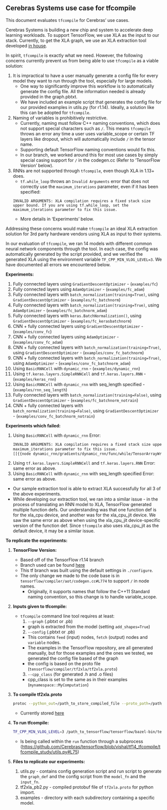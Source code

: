 ## Cerebras Systems use case for tfcompile
This document evaluates `tfcompile` for Cerebras’ use cases.

 Cerebras Systems is building a new chip and system to accelerate deep learning workloads. To support TensorFlow, we use XLA as the input to our stack. Currently, to get the XLA graph, we use an XLA extraction tool developed [in house](https://github.com/Cerebras/tensorflow/tree/vishal/tf14_hlopass/tensorflow/tools/xla_extract).

 In spirit, `tfcompile` is exactly what we need. However, the following concerns currently prevent us from being able to use `tfcompile` as a viable solution:
  1. It is impractical to have a user manually generate a config file for every model they want to run through the tool, especially for large models.
     * One way to significantly improve this workflow is to automatically generate the config file. All the information needed is already provided in the graph.pbtxt.<br/>
     * We have included an example script that generates the config file for our provided examples in utils.py (for r1.14). Ideally, a solution like this can be adopted for `tfcompile`.
  1. Naming of variables is prohibitively restrictive.<br/>
     * Currently, naming must follow C++ naming conventions, which does not support special characters such as `/`. This means `tfcompile` throws an error any time a user uses variable_scope or certain TF layers like dropout, which will automatically include `/` in the tensor name.<br/>
     * Supporting default TensorFlow naming conventions would fix this.<br/>
     * In our branch, we worked around this for most use cases by simply special casing support for `/` in the codegen.cc (Refer to ‘TensorFlow Version’ below).<br/>
  1. RNNs are not supported through `tfcompile`, even though XLA in 1.13+ does.<br/>
     *  `tf.while_loop` throws an `Invalid Arguments` error that does not correctly use the `maximum_iterations` parameter, even if it has been specified: <br/>
     ```
     INVALID ARGUMENTS: XLA compilation requires a fixed stack size upper bound. If you are using tf.while_loop, set the
     maximum_iterations parameter to fix this issue.
     ```
     * More details in ‘Experiments’ below.<br/>

Addressing these concerns would make `tfcompile` an ideal XLA extraction solution for 3rd party hardware vendors using XLA as input to their systems.

In our evaluation of `tfcompile`, we ran 14 models with different common neural network components through the tool. In each case, the config was automatically generated by the script provided, and we verified the generated XLA using the environment variable `TF_CPP_MIN_VLOG_LEVEL=3`. We have documented all errors we encountered below.

**Experiments:**
1. Fully connected layers  using `GradientDescentOptimizer` - (`examples/fc`)
2. Fully connected layers using `AdamOptimizer` - (`examples/fc_adam`)
3. Fully connected layers with `batch_normalization(training=True)`, using `GradientDescentOptimizer` - (`examples/fc_batchnorm`)
4. Fully connected layers with `batch_normalization(training=True)`, using `AdamOptimizer` - (`examples/fc_batchnorm_adam`)
5. Fully connected layers with `keras.BatchNormalization()`, using `GradientDescentOptimizer` - (`examples/fc_kerasbatchnorm`)
6. CNN + fully connected layers using `GradientDescentOptimizer` - (`examples/conv_fc`)
7. CNN + fully connected layers using `AdamOptimizer` - (`examples/conv_fc_adam`)
8. CNN + fully connected layers with `batch_normalization(training=True)`, using `GradientDescentOptimizer` - (`examples/conv_fc_batchnorm`)
9. CNN + fully connected layers with `batch_normalization(training=True)`, using `AdamOptimizer` - (`examples/conv_fc_batchnorm_adam`)
10. Using `BasicRNNCell` with `dynamic_rnn` - (`examples/dynamic_rnn`)
11. Using `tf.keras.layers.SimpleRNNCell` and `tf.keras.layers.RNN` - (`examples/keras_rnn`)
12. Using `BasicRNNCell` with `dynamic_rnn` with seq_length specified - (`examples/rnn_seq_length`)
13. Fully connected layers with `batch_normalization(training=False)`, using `GradientDescentOptimizer` - (`examples/fc_batchnorm_notrain`)
14. CNN + fully connected layers with `batch_normalization(training=False)`, using `GradientDescentOptimizer` - (`examples/conv_fc_batchnorm_notrain`)

**Experiments which failed:**
 1. Using `BasicRNNCell` with `dynamic_rnn` Error:
    ```Bash
    INVALID ARGUMENTS: XLA compilation requires a fixed stack size upper bound. If you are using tf.while_loop, set the
    maximum_iterations parameter to fix this issue.
    [[{{node dynamic_rnn/gradients/dynamic_rnn/func/while/TensorArrayWrite/TensorArrayWriteV3_grad/TensorArrayReadV3/f_acc}}]]
    ```
 2. Using `tf.keras.layers.SimpleRNNCell` and `tf.keras.layers.RNN` Error: same error as above.
 3. Using `BasicRNNCell` with `dynamic_rnn` with seq_length specified Error: same error as above.
   * Our sample extraction tool is able to extract XLA successfully for all 3 of the above experiments.
   * While developing our extraction tool, we ran into a similar issue - in the process of translating an RNN model to XLA, TensorFlow generated multiple function defs. Our understanding was that one function def is for the xla_cpu device, and another was for the xla_cpu_jit device. We saw the same error as above when using the xla_cpu_jit device-specific version of the function def. Since `tfcompile` also uses xla_cpu_jit as the default device, it may be a similar issue. 

**To replicate the experiments:**
  1. **TensorFlow Version:**  
     * Based off of the TensorFlow r1.14 branch
     * Branch used can be found [here](https://github.com/Cerebras/tensorflow/tree/vishal/tf14_tfcompile/)
     * This tf branch was built using the default settings in `./configure`.
     * The only change we made to the code base is in `tensorflow/compiler/aot/codegen.cc#L774` to support `/` in node names.
       * Originally, it supports names that follow the C++11 Standard naming convention, so this change is to handle variable_scope.

  2. **Inputs given to tfcompile:**  
     * `tfcompile` command line tool requires at least:
       1. `--graph` (.pbtxt or .pb)
         * graph is extracted from the model (setting `add_shapes=True`)
       2. `--config` (.pbtxt or .pb)
         * This contains `feed` (input) nodes, `fetch` (output) nodes and `variable` nodes.
         * The examples in the TensorFlow repository, are all generated manually, but for those examples and the ones we tested, we generated the config file based of the graph
         * the config is based on the proto file (`tensorflow/compiler/tf2xla/tf2xla.proto`)
       3. `--cpp_class` (for generated .h  and .o files)
         * cpp_class is set to the same as in their examples (`mynamespace::MyComputation`)

  3. **To compile tf2xla.proto**  
     ```Bash
     protoc --python_out=/path_to_store_compiled_file --proto_path=/path_to_tensorflow_dir/tensorflow   tensorflow/compiler/tf2xla/tf2xla.proto
     ```
     * Currently stored [here](https://github.com/Cerebras/tensorflow/blob/vishal/tf14_tfcompile/tfcompile_study/tf2xla_pb2.py)

  4. **To run tfcompile:**  
     ```Bash
     TF_CPP_MIN_VLOG_LEVEL=3 /path_to_tensorflow/tensorflow/bazel-bin/tensorflow/compiler/aot/tfcompile --graph=graph_model_fn.pbtxt --config=config_model_fn.config.pbtxt --cpp_class="mynamespace::MyComputation"
     ```
     * Is being called within the `run` function through a subprocess (https://github.com/Cerebras/tensorflow/blob/vishal/tf14_tfcompile/tfcompile_study/utils.py#L75)


  5. **Files to replicate our experiments:**  
     1. utils.py - contains config generation script and run script to generate the `graph_def` and the config script from the `model_fn` and the `input_fn`.
     2. tf2xla_pb2.py - compiled protobuf file of `tf2xla.proto` for python import.
     3. examples - directory with each subdirectory containing a specific model.
